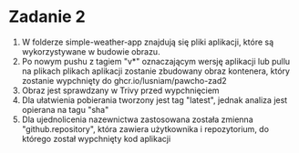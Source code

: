 # Zadanie 2

1. W folderze simple-weather-app znajdują się pliki aplikacji, które są wykorzystywane w budowie obrazu.
2. Po nowym pushu z tagiem "v*" oznaczającym wersję aplikacji lub pullu na plikach plikach aplikacji zostanie zbudowany obraz kontenera, który zostanie wypchnięty do ghcr.io/lusniam/pawcho-zad2
3. Obraz jest sprawdzany w Trivy przed wypchnięciem
4. Dla ułatwienia pobierania tworzony jest tag "latest", jednak analiza jest opierana na tagu "sha"
5. Dla ujednolicenia nazewnictwa zastosowana została zmienna "github.repository", która zawiera użytkownika i repozytorium, do którego został wypchnięty kod aplikacji